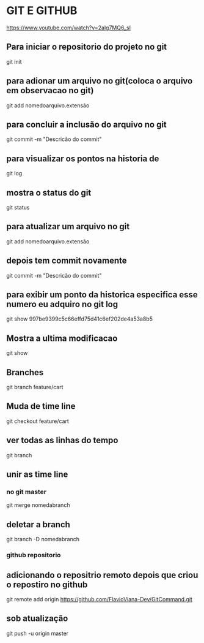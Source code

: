 # GIT E GITHUB
https://www.youtube.com/watch?v=2alg7MQ6_sI

## Para iniciar o repositorio do projeto no git
git init

## para adionar um arquivo no git(coloca o arquivo em observacao no git)
git add nomedoarquivo.extensão

## para concluir a inclusão do arquivo no git
git commit -m "Descricão do commit"

## para visualizar os pontos na historia de
git log

## mostra o status do git
git status

## para atualizar um arquivo no git
git add nomedoarquivo.extensão
## depois tem commit novamente
git commit -m "Descricão do commit"

## para exibir um ponto da historica especifica esse numero eu adquiro no git log
git show 997be9399c5c66effd75d41c6ef202de4a53a8b5

## Mostra a ultima modificacao
git show

## Branches
git branch feature/cart

## Muda de time line
git checkout feature/cart

## ver todas as linhas do tempo 
git branch

## unir as time line
### no git master
git merge nomedabranch

## deletar a branch
git branch -D nomedabranch


### github repositorio

## adicionando o repositrio remoto depois que criou o repostiro no github
git remote add origin https://github.com/FlavioViana-Dev/GitCommand.git

## sob atualização
git push -u origin master

